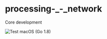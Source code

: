 # processing-_-_network
Core development

![Test macOS (Go 1.8)](https://github.com/github/smimesign/workflows/Test%20macOS%20(Go%201.8)/badge.svg?branch=macos-build&event=pull_request)
